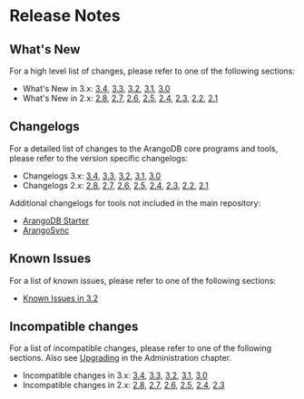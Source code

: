 Release Notes
=============

What's New
----------

For a high level list of changes, please refer to one of the following sections:

- What's New in 3.x:
  [3.4](NewFeatures34.md),
  [3.3](NewFeatures33.md),
  [3.2](NewFeatures32.md),
  [3.1](NewFeatures31.md),
  [3.0](NewFeatures30.md)
- What's New in 2.x:
  [2.8](NewFeatures28.md),
  [2.7](NewFeatures27.md),
  [2.6](NewFeatures26.md),
  [2.5](NewFeatures25.md),
  [2.4](NewFeatures24.md),
  [2.3](NewFeatures23.md),
  [2.2](NewFeatures22.md),
  [2.1](NewFeatures21.md)

Changelogs
----------

For a detailed list of changes to the ArangoDB core programs and tools,
please refer to the version specific changelogs:

- Changelogs 3.x:
  [3.4](https://raw.githubusercontent.com/arangodb/arangodb/3.4/CHANGELOG),
  [3.3](https://raw.githubusercontent.com/arangodb/arangodb/3.3/CHANGELOG),
  [3.2](https://raw.githubusercontent.com/arangodb/arangodb/3.2/CHANGELOG),
  [3.1](https://raw.githubusercontent.com/arangodb/arangodb/3.1/CHANGELOG),
  [3.0](https://raw.githubusercontent.com/arangodb/arangodb/3.0/CHANGELOG)
- Changelogs 2.x:
  [2.8](https://raw.githubusercontent.com/arangodb/arangodb/2.8/CHANGELOG),
  [2.7](https://raw.githubusercontent.com/arangodb/arangodb/2.7/CHANGELOG),
  [2.6](https://raw.githubusercontent.com/arangodb/arangodb/2.6/CHANGELOG),
  [2.5](https://raw.githubusercontent.com/arangodb/arangodb/2.5/CHANGELOG),
  [2.4](https://raw.githubusercontent.com/arangodb/arangodb/2.4/CHANGELOG),
  [2.3](https://raw.githubusercontent.com/arangodb/arangodb/2.3/CHANGELOG),
  [2.2](https://raw.githubusercontent.com/arangodb/arangodb/2.2/CHANGELOG),
  [2.1](https://raw.githubusercontent.com/arangodb/arangodb/2.1/CHANGELOG)

Additional changelogs for tools not included in the main repository:

- [ArangoDB Starter](https://github.com/arangodb-helper/arangodb/blob/master/CHANGELOG.md)
- [ArangoSync](https://github.com/arangodb/arangosync/blob/master/CHANGELOG)

Known Issues
------------

For a list of known issues, please refer to one of the following sections:

- [Known Issues in 3.2](KnownIssues32.md)


Incompatible changes
--------------------

For a list of incompatible changes, please refer to one of the following sections.
Also see [Upgrading](../Upgrading/README.md) in the 
Administration chapter.

- Incompatible changes in 3.x:
  [3.4](UpgradingChanges34.md),
  [3.3](UpgradingChanges33.md),
  [3.2](UpgradingChanges32.md),
  [3.1](UpgradingChanges31.md),
  [3.0](UpgradingChanges30.md)
- Incompatible changes in 2.x:
  [2.8](UpgradingChanges28.md),
  [2.7](UpgradingChanges27.md),
  [2.6](UpgradingChanges26.md),
  [2.5](UpgradingChanges25.md),
  [2.4](UpgradingChanges24.md),
  [2.3](UpgradingChanges23.md)
